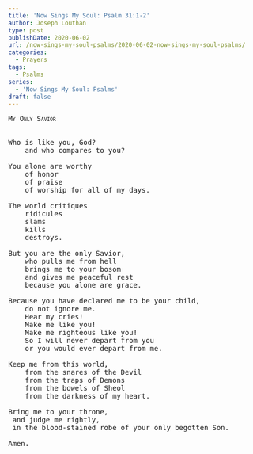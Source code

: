 ```yaml
---
title: 'Now Sings My Soul: Psalm 31:1-2'
author: Joseph Louthan
type: post
publishDate: 2020-06-02
url: /now-sings-my-soul-psalms/2020-06-02-now-sings-my-soul-psalms/
categories:
  - Prayers
tags:
  - Psalms
series:
  - 'Now Sings My Soul: Psalms'
draft: false
---
```

<pre>
<div style="font-variant: small-caps;">My Only Savior</div>
&nbsp;
Who is like you, God?
	and who compares to you?

You alone are worthy
	of honor
	of praise
	of worship for all of my days.
	
The world critiques
	ridicules
	slams
	kills
	destroys.
	
But you are the only Savior,
	who pulls me from hell
	brings me to your bosom
	and gives me peaceful rest
	because you alone are grace.
	
Because you have declared me to be your child,
	do not ignore me.
	Hear my cries!
	Make me like you!
	Make me righteous like you!
	So I will never depart from you
	or you would ever depart from me.
	
Keep me from this world,
	from the snares of the Devil
	from the traps of Demons
	from the bowels of Sheol
	from the darkness of my heart.
	
Bring me to your throne,
 and judge me rightly,
 in the blood-stained robe of your only begotten Son.

Amen.

</pre>

